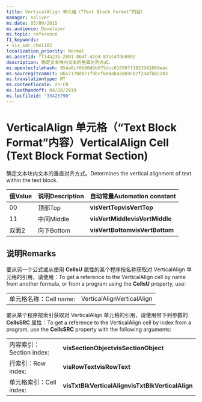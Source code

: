 ```yaml
---
title: VerticalAlign 单元格（“Text Block Format”内容）
manager: soliver
ms.date: 03/09/2015
ms.audience: Developer
ms.topic: reference
f1_keywords:
- vis_sdr.chm1105
localization_priority: Normal
ms.assetid: ff34a23b-2881-864f-42e4-871c4fde0992
description: 确定文本块内文本的垂直对齐方式。
ms.openlocfilehash: 954a0cf0b80d6b675dcc016997f1923041069eac
ms.sourcegitcommit: 8657170d071f9bcf680aba50b9c07f2a4fb82283
ms.translationtype: MT
ms.contentlocale: zh-CN
ms.lasthandoff: 04/28/2019
ms.locfileid: "33425790"
---
```

# <a name="verticalalign-cell-text-block-format-section"></a><span data-ttu-id="7c545-103">VerticalAlign 单元格（“Text Block Format”内容）</span><span class="sxs-lookup"><span data-stu-id="7c545-103">VerticalAlign Cell (Text Block Format Section)</span></span>

<span data-ttu-id="7c545-104">确定文本块内文本的垂直对齐方式。</span><span class="sxs-lookup"><span data-stu-id="7c545-104">Determines the vertical alignment of text within the text block.</span></span>
  
|<span data-ttu-id="7c545-105">**值**</span><span class="sxs-lookup"><span data-stu-id="7c545-105">**Value**</span></span>|<span data-ttu-id="7c545-106">**说明**</span><span class="sxs-lookup"><span data-stu-id="7c545-106">**Description**</span></span>|<span data-ttu-id="7c545-107">**自动常量**</span><span class="sxs-lookup"><span data-stu-id="7c545-107">**Automation constant**</span></span>|
|:-----|:-----|:-----|
| <span data-ttu-id="7c545-108">0</span><span class="sxs-lookup"><span data-stu-id="7c545-108">0</span></span>  <br/> | <span data-ttu-id="7c545-109">顶部</span><span class="sxs-lookup"><span data-stu-id="7c545-109">Top</span></span>  <br/> |<span data-ttu-id="7c545-110">**visVertTop**</span><span class="sxs-lookup"><span data-stu-id="7c545-110">**visVertTop**</span></span> <br/> |
| <span data-ttu-id="7c545-111">1</span><span class="sxs-lookup"><span data-stu-id="7c545-111">1</span></span>  <br/> | <span data-ttu-id="7c545-112">中间</span><span class="sxs-lookup"><span data-stu-id="7c545-112">Middle</span></span>  <br/> |<span data-ttu-id="7c545-113">**visVertMiddle**</span><span class="sxs-lookup"><span data-stu-id="7c545-113">**visVertMiddle**</span></span> <br/> |
| <span data-ttu-id="7c545-114">双面</span><span class="sxs-lookup"><span data-stu-id="7c545-114">2</span></span>  <br/> | <span data-ttu-id="7c545-115">向下</span><span class="sxs-lookup"><span data-stu-id="7c545-115">Bottom</span></span>  <br/> |<span data-ttu-id="7c545-116">**visVertBottom**</span><span class="sxs-lookup"><span data-stu-id="7c545-116">**visVertBottom**</span></span> <br/> |
   
## <a name="remarks"></a><span data-ttu-id="7c545-117">说明</span><span class="sxs-lookup"><span data-stu-id="7c545-117">Remarks</span></span>

<span data-ttu-id="7c545-118">要从另一个公式或从使用 **CellsU** 属性的某个程序按名称获取对 VerticalAlign 单元格的引用，请使用：</span><span class="sxs-lookup"><span data-stu-id="7c545-118">To get a reference to the VerticalAlign cell by name from another formula, or from a program using the **CellsU** property, use:</span></span> 
  
|||
|:-----|:-----|
| <span data-ttu-id="7c545-119">单元格名称：</span><span class="sxs-lookup"><span data-stu-id="7c545-119">Cell name:</span></span>  <br/> | <span data-ttu-id="7c545-120">VerticalAlign</span><span class="sxs-lookup"><span data-stu-id="7c545-120">VerticalAlign</span></span>  <br/> |
   
<span data-ttu-id="7c545-121">要从某个程序按索引获取对 VerticalAlign 单元格的引用，请使用带下列参数的 **CellsSRC** 属性：</span><span class="sxs-lookup"><span data-stu-id="7c545-121">To get a reference to the VerticalAlign cell by index from a program, use the **CellsSRC** property with the following arguments:</span></span> 
  
|||
|:-----|:-----|
| <span data-ttu-id="7c545-122">内容索引：</span><span class="sxs-lookup"><span data-stu-id="7c545-122">Section index:</span></span>  <br/> |<span data-ttu-id="7c545-123">**visSectionObject**</span><span class="sxs-lookup"><span data-stu-id="7c545-123">**visSectionObject**</span></span> <br/> |
| <span data-ttu-id="7c545-124">行索引：</span><span class="sxs-lookup"><span data-stu-id="7c545-124">Row index:</span></span>  <br/> |<span data-ttu-id="7c545-125">**visRowText**</span><span class="sxs-lookup"><span data-stu-id="7c545-125">**visRowText**</span></span> <br/> |
| <span data-ttu-id="7c545-126">单元格索引：</span><span class="sxs-lookup"><span data-stu-id="7c545-126">Cell index:</span></span>  <br/> |<span data-ttu-id="7c545-127">**visTxtBlkVerticalAlign**</span><span class="sxs-lookup"><span data-stu-id="7c545-127">**visTxtBlkVerticalAlign**</span></span> <br/> |
   

